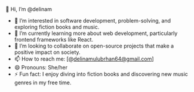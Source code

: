 👋 Hi, I’m @delinam
- 👀 I’m interested in software development, problem-solving, and exploring fiction books and music.
- 🌱 I’m currently learning more about web development, particularly frontend frameworks like React.
- 💞️ I’m looking to collaborate on open-source projects that make a positive impact on society.
- 📫 How to reach me: [@delinamulubrhan64@gmail.com]
- 😄 Pronouns: She/her
- ⚡ Fun fact: I enjoy diving into fiction books and discovering new music genres in my free time.
<!---
delinam/delinam is a ✨ special ✨ repository because its `README.md` (this file) appears on your GitHub profile.
You can click the Preview link to take a look at your changes.
--->
